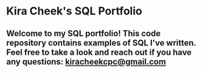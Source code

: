 # Kira Cheek's SQL Portfolio

## Welcome to my SQL portfolio! This code repository contains examples of SQL I've written. Feel free to take a look and reach out if you have any questions: kiracheekcpc@gmail.com
